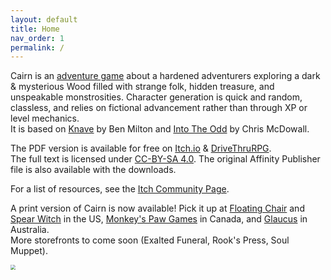 ```yaml
---
layout: default
title: Home
nav_order: 1
permalink: /
---
```


Cairn is an [adventure game](http://questingblog.com/adventure-game-vs-osr) about a hardened adventurers exploring a dark & mysterious Wood filled with strange folk, hidden treasure, and unspeakable monstrosities. Character generation is quick and random, classless, and relies on fictional advancement rather than through XP or level mechanics.  
It is based on [Knave](https://www.drivethrurpg.com/product/250888/Knave) by Ben Milton and [Into The Odd](https://chrismcdee.itch.io/electric-bastionland) by Chris McDowall.

The PDF version is available for free on [Itch.io](https://yochaigal.itch.io/cairn) & [DriveThruRPG](https://www.drivethrurpg.com/product/330809/Cairn).  
The full text is licensed under [CC-BY-SA 4.0](https://creativecommons.org/licenses/by-sa/4.0/). The original Affinity Publisher file is also available with the downloads.

For a list of resources, see the [Itch Community Page](https://itch.io/t/1094230/cairn-resources).

A print version of Cairn is now available! Pick it up at [Floating Chair](https://floatingchair.club/collections/zines/products/cairn) and [Spear Witch](https://spearwitch.com/collections/new-arrivals/products/cairn) in the US, [Monkey's Paw Games](https://monkeyspawgames.com/collections/new-arrivals/products/cairn) in Canada, and [Glaucus](https://gumroad.com/glaucus#ojuPK)​ in Australia.  
More storefronts to come soon (Exalted Funeral, Rook's Press, Soul Muppet).

<p></p>


<img src="https://yochaigal.github.io/cairn/img/cairn.png" style="zoom:50%;" />

